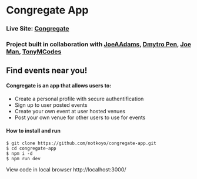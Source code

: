 # Congregate App

### Live Site: [Congregate](https://congregate-app.vercel.app)

### Project built in collaboration with [JoeAAdams](https://github.com/JoeAAdams), [Dmytro Pen](https://github.com/PENbDM), [Joe Man](https://github.com/joe-man), [TonyMCodes](https://github.com/tonymm55)

## Find events near you!

#### Congregate is an app that allows users to:
- Create a personal profile with secure authentification
- Sign up to user posted events
- Create your own event at user hosted venues
- Post your own venue for other users to use for events

#### How to install and run

```
$ git clone https://github.com/notkoyo/congregate-app.git
$ cd congregate-app
$ npm i -d
$ npm run dev
```

View code in local browser http://localhost:3000/
